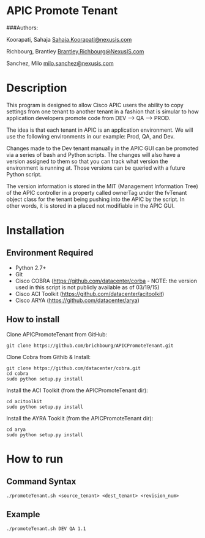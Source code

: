 # APIC Promote Tenant

###Authors:

Koorapati, Sahaja <Sahaja.Koorapati@nexusis.com>

Richbourg, Brantley <Brantley.Richbourg@NexusIS.com>

Sanchez, Milo <milo.sanchez@nexusis.com>

# Description

This program is designed to allow Cisco APIC users the ability to copy settings from one tenant to another tenant in a fashion that is simular to how application developers promote code from DEV --> QA --> PROD.

The idea is that each tenant in APIC is an application environment.  We will use the following environments in our example: Prod, QA, and Dev.

Changes made to the Dev tenant manually in the APIC GUI can be promoted via a series of bash and Python scripts.  The changes will also have a version assigned to them so that you can track what version the environment is running at.  Those versions can be queried with a future Python script.

The version information is stored in the MIT (Management Information Tree) of the APIC controller in a property called ownerTag under the fvTenant object class for the tenant being pushing into the APIC by the script.  In other words, it is stored in a placed not modifiable in the APIC GUI.


# Installation

## Environment Required

* Python 2.7+
* Git
* Cisco COBRA (https://github.com/datacenter/corba - NOTE: the version used in this script is not publicly available as of 03/19/15)
* Cisco ACI Toolkit (https://github.com/datacenter/acitoolkit)
* Cisco ARYA (https://github.com/datacenter/arya)

## How to install

Clone APICPromoteTenant from GitHub:

	git clone https://github.com/brichbourg/APICPromoteTenant.git

Clone Cobra from Githib & Install:

	git clone https://github.com/datacenter/cobra.git
	cd cobra
	sudo python setup.py install


Install the ACI Toolkit (from the APICPromoteTenant dir):

	cd acitoolkit
	sudo python setup.py install


Install the AYRA Tooklit (from the APICPromoteTenant dir):

	cd arya
	sudo python setup.py install


# How to run

## Command Syntax
	./promoteTenant.sh <source_tenant> <dest_tenant> <revision_num>

## Example
	./promoteTenant.sh DEV QA 1.1 
